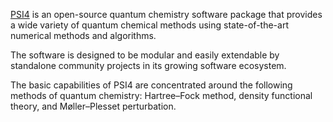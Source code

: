 [PSI4](https://psicode.org/psi4manual/master/introduction.html) is an open-source quantum chemistry software package that provides a wide variety of quantum chemical methods using state-of-the-art numerical methods and algorithms.

The software is designed to be modular and easily extendable by standalone community projects in its growing software ecosystem.

The basic capabilities of PSI4 are concentrated around the following methods of quantum chemistry: Hartree–Fock method, density functional theory, and Møller–Plesset perturbation.



